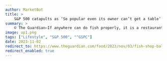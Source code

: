 ```yaml
---
author: MarketBot
title: >
    S&P 500 catapults as ‘So popular even its owner can’t get a table’
summary: >
    © The Guardian—If anywhere can do fish properly, it is a restaurant with its own fishmongers, such as Fish Shop in the village of<a href="https://visitballater.com/"> Ballater</a>, to the east of the Cairngorms in Aberdeenshire. Simply the fact that you can see gloriously fresh Scottish day-boat fish in the adjoining shop window is reassuring. Friends of this column will know <a href="https://www.theguardian.com/food/2023/apr/14/the-oyster-club-birmingham-restaurant-review-grace-dent">my thoughts on speciality seafood restaurants</a>, and I am weary of <a href="https://www.theguardian.com/food/2022/may/20/goddard-and-gibbs-london-e1-grace-dent-restaurant-review">fishy tales dreamed up by marketeers</a>, promising “locally sourced” swimming things cooked by allegedly highly trained <em>poissoniers</em>. I’ll translate: “We will lug some Honduran prawns out of the deep-freeze and serve them with mayo mixed with ketchup. Please overlook the decor, which comprises shelfloads of nautical tat from Dunelm.”
image: up1.png
tags: ["Lifestyle", "S&P 500", "^GSPC"]
date: 2023-11-02
redirect_to: https://www.theguardian.com/food/2023/nov/03/fish-shop-ballater-aberdeenshire-restaurant-review-grace-dent
redirect_enabled: true
---
```

